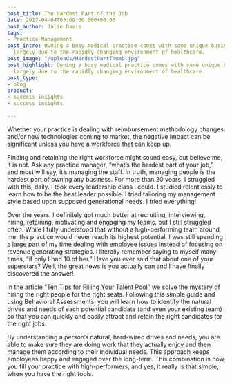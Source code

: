 ```yaml
---
post_title: The Hardest Part of the Job
date: 2017-04-04T05:00:00.000+00:00
post_author: Julie Davis
tags:
- Practice-Management
post_intro: Owning a busy medical practice comes with some unique business challenges,
  largely due to the rapidly changing environment of healthcare.
post_image: "/uploads/HardestPartThumb.jpg"
post_highlight: Owning a busy medical practice comes with some unique business challenges,
  largely due to the rapidly changing environment of healthcare.
post_type:
- blog
product:
- success insights
- success insights

---
```

Whether your practice is dealing with reimbursement methodology changes and/or new technologies coming to market, the negative impact can be significant unless you have a workforce that can keep up.

Finding and retaining the right workforce might sound easy, but believe me, it is not. Ask any practice manager, “what’s the hardest part of your job,” and most will say, it’s managing the staff. In truth, managing people is the hardest part of owning any business. For more than 20 years, I struggled with this, daily. I took every leadership class I could. I studied relentlessly to learn how to be the best leader possible. I tried tailoring my management style based upon supposed generational needs. I tried everything!

Over the years, I definitely got much better at recruiting, interviewing, hiring, retaining, motivating and engaging my teams, but I still struggled often. While I fully understood that without a high-performing team around me, the practice would never reach its highest potential, I was still spending a large part of my time dealing with employee issues instead of focusing on revenue generating strategies. I literally remember saying to myself many times, “if only I had 10 of her.” Have you ever said that about one of your superstars? Well, the great news is you actually can and I have finally discovered the answer!

In the article [“Ten Tips for Filling Your Talent Pool”](https://www.linkedin.com/pulse/top-ten-tips-filling-your-talent-pool-amanda-farrell-mha-cmhp?trk=v-feed&lipi=urn%3Ali%3Apage%3Ad_flagship3_detail_base%3BMqfcXLduEtTlUpigAgGBUQ%3D%3D) we solve the mystery of hiring the right people for the right seats. Following this simple guide and using Behavioral Assessments, you will learn how to identify the natural drives and needs of each potential candidate (and even your existing team) so that you can quickly and easily attract and retain the right candidates for the right jobs.

By understanding a person’s natural, hard-wired drives and needs, you are able to make sure they are doing work that they actually enjoy and then manage them according to their individual needs. This approach keeps employees happy and engaged over the long-term. This combination is how you fill your practice with high-performers, and yes, it really is that simple, when you have the right tools.
